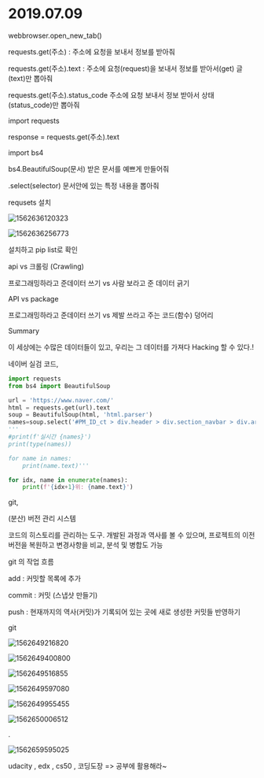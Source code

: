 # 2019.07.09

webbrowser.open_new_tab()



requests.get(주소) : 주소에 요청을 보내서 정보를 받아줘

requests.get(주소).text : 주소에 요청(request)을 보내서 정보를 받아서(get) 글(text)만 뽑아줘

requests.get(주소).status_code 주소에 요청 보내서 정보 받아서 상태(status_code)만 뽑아줘



import requests

response = requests.get(주소).text



import bs4

bs4.BeautifulSoup(문서) 받은 문서를 예쁘게 만들어줘



.select(selector) 문서안에 있는 특정 내용을 뽑아줘



requsets 설치



![1562636120323](C:\Users\student\AppData\Roaming\Typora\typora-user-images\1562636120323.png)

![1562636256773](C:\Users\student\AppData\Roaming\Typora\typora-user-images\1562636256773.png)

설치하고 pip list로 확인



api vs 크롤링 (Crawling)

프로그래밍하라고 준데이터 쓰기 vs 사람 보라고 준 데이터 긁기

API  vs package

프로그래밍하라고 준데이터 쓰기 vs 제발 쓰라고 주는 코드(함수) 덩어리



Summary

이 세상에는 수많은 데이터들이 있고, 우리는 그 데이터를 가져다 Hacking 할 수 있다.!



네이버 실검 코드,

```python
import requests
from bs4 import BeautifulSoup

url = 'https://www.naver.com/'
html = requests.get(url).text
soup = BeautifulSoup(html, 'html.parser')
names=soup.select('#PM_ID_ct > div.header > div.section_navbar > div.area_hotkeyword.PM_CL_realtimeKeyword_base > div.ah_roll.PM_CL_realtimeKeyword_rolling_base > div > ul > li .ah_k')
'''
#print(f'실시간 {names}')
print(type(names))

for name in names:
    print(name.text)'''

for idx, name in enumerate(names):
    print(f'{idx+1}위: {name.text}')
```



 git, 

(분산) 버전 관리 시스템

코드의 히스토리를 관리하는 도구. 개발된 과정과 역사를 볼 수 있으며, 프로젝트의 이전 버전을 복원하고 변경사항을 비교, 분석 및 병합도 가능



git 의 작업 흐름

add : 커밋할 목록에 추가

commit : 커밋 (스냅샷 만들기) 

push : 현재까지의 역사(커밋)가 기록되어 있는 곳에 새로 생성한 커밋들 반영하기



git

![1562649216820](C:\Users\student\AppData\Roaming\Typora\typora-user-images\1562649216820.png)

![1562649400800](C:\Users\student\AppData\Roaming\Typora\typora-user-images\1562649400800.png)



![1562649516855](C:\Users\student\AppData\Roaming\Typora\typora-user-images\1562649516855.png)

![1562649597080](C:\Users\student\AppData\Roaming\Typora\typora-user-images\1562649597080.png)

![1562649955455](C:\Users\student\AppData\Roaming\Typora\typora-user-images\1562649955455.png)

![1562650006512](C:\Users\student\AppData\Roaming\Typora\typora-user-images\1562650006512.png)

.



![1562659595025](C:\Users\student\AppData\Roaming\Typora\typora-user-images\1562659595025.png)



udacity , edx , cs50 , 코딩도장 => 공부에 활용해라~

